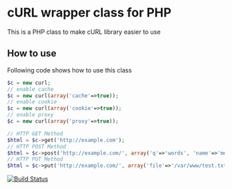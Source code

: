 # cURL wrapper class for PHP

This is a PHP class to make cURL library easier to use

## How to use
Following code shows how to use this class

```php
$c = new curl;
// enable cache
$c = new curl(array('cache'=>true));
// enable cookie
$c = new curl(array('cookie'=>true));
// enable proxy
$c = new curl(array('proxy'=>true));

// HTTP GET Method
$html = $c->get('http://example.com');
// HTTP POST Method
$html = $c->post('http://example.com/', array('q'=>'words', 'name'=>'moodle'));
// HTTP PUT Method
$html = $c->put('http://example.com/', array('file'=>'/var/www/test.txt');
```

[![Build Status](https://travis-ci.org/dongsheng/cURL.png)](https://travis-ci.org/dongsheng/cURL)
